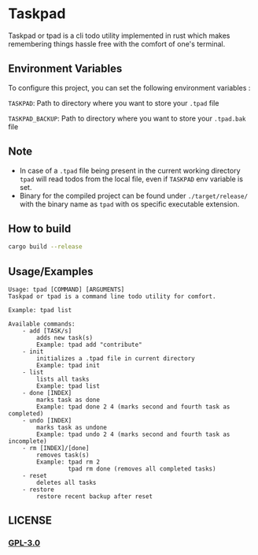 # Taskpad

Taskpad or tpad is a cli todo utility implemented in rust which makes remembering things hassle free with the comfort of one's terminal.

## Environment Variables

To configure this project, you can set the following environment variables :

`TASKPAD`: Path to directory where you want to store your `.tpad` file

`TASKPAD_BACKUP`: Path to directory where you want to store your `.tpad.bak` file

## Note

- In case of a `.tpad` file being present in the current working directory `tpad` will read todos from the local file, even if `TASKPAD` env variable is set.
- Binary for the compiled project can be found under `./target/release/` with the binary name as `tpad` with os specific executable extension.

## How to build

```sh
cargo build --release
```

## Usage/Examples

```text
Usage: tpad [COMMAND] [ARGUMENTS]
Taskpad or tpad is a command line todo utility for comfort.

Example: tpad list

Available commands:
    - add [TASK/s]
        adds new task(s)
        Example: tpad add "contribute"
    - init
        initializes a .tpad file in current directory
        Example: tpad init
    - list
        lists all tasks
        Example: tpad list
    - done [INDEX]
        marks task as done
        Example: tpad done 2 4 (marks second and fourth task as completed)
    - undo [INDEX]
        marks task as undone
        Example: tpad undo 2 4 (marks second and fourth task as incomplete)
    - rm [INDEX]/[done]
        removes task(s)
        Example: tpad rm 2
                 tpad rm done (removes all completed tasks)
    - reset
        deletes all tasks
    - restore
        restore recent backup after reset
```

## LICENSE
### [GPL-3.0](./COPYING)
